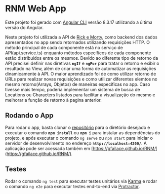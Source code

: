 # RNM Web App

Este projeto foi gerado com [Angular CLI](https://github.com/angular/angular-cli) versão 8.3.17 utilizando a última versão do Angular.

Neste projeto foi utilizada a API de [Rick e Morty](https://rickandmortyapi.com), como backend dos dados apresentados no app sendo retornados utilizando requisições HTTP. O método principal de cada componente está no serviço de API(api.service.ts) enquanto métodos específicos de cada componente estão distribuídos entre os mesmos. Devido ao diferente tipo de retorno da API precisei definir nas diretivas **`ngIf`** e **`ngFor`** para tratar o retorno e exibir o resultado na View, além de criar uma forma de automatizar as requisições dinamicamente à API. O maior aprendizado foi de como utilizar retorno de URLs para realizar novas requisições e como utilizar diferentes elemtos no mesmo retorno(Arrays, Objetos) de maneiras específicas no app. Caso tivesse mais tempo, poderia implementar um sistema de busca de Locations ou Characters listados para facilitar a visualização do mesmo e melhorar a função de retorno à pagina anterior.

## Rodando o App
Para rodar o app, basta clonar o [repositório](https://github.com/GFailace/RNM) para o diretório desejado e executar o comando **`npm install`** ou **`npm i`** para instalar as dependências do projeto, e após executar o comando `ng serve` ou `npm start` para iniciar o servidor de desenvolvimento no endereço **`http://localhost:4200/`**. A aplicação pode ser acessada também em [https://gfailace.github.io/RNM/](https://gfailace.github.io/RNM/).

## Testes

Rodar o comando `ng test` para executar testes unitários via [Karma](https://karma-runner.github.io) e rodar o comando `ng e2e` para executar testes end-to-end via [Protractor](http://www.protractortest.org/).
